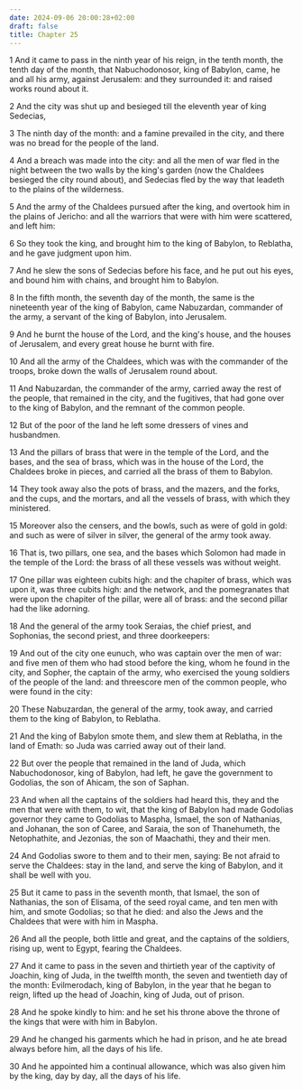 ```yaml
---
date: 2024-09-06 20:00:28+02:00
draft: false
title: Chapter 25
---
```




1 And it came to pass in the ninth year of his reign, in the tenth month, the tenth day of the month, that Nabuchodonosor, king of Babylon, came, he and all his army, against Jerusalem: and they surrounded it: and raised works round about it.

2 And the city was shut up and besieged till the eleventh year of king Sedecias,

3 The ninth day of the month: and a famine prevailed in the city, and there was no bread for the people of the land.

4 And a breach was made into the city: and all the men of war fled in the night between the two walls by the king's garden (now the Chaldees besieged the city round about), and Sedecias fled by the way that leadeth to the plains of the wilderness.

5 And the army of the Chaldees pursued after the king, and overtook him in the plains of Jericho: and all the warriors that were with him were scattered, and left him:

6 So they took the king, and brought him to the king of Babylon, to Reblatha, and he gave judgment upon him.

7 And he slew the sons of Sedecias before his face, and he put out his eyes, and bound him with chains, and brought him to Babylon.

8 In the fifth month, the seventh day of the month, the same is the nineteenth year of the king of Babylon, came Nabuzardan, commander of the army, a servant of the king of Babylon, into Jerusalem.

9 And he burnt the house of the Lord, and the king's house, and the houses of Jerusalem, and every great house he burnt with fire.

10 And all the army of the Chaldees, which was with the commander of the troops, broke down the walls of Jerusalem round about.

11 And Nabuzardan, the commander of the army, carried away the rest of the people, that remained in the city, and the fugitives, that had gone over to the king of Babylon, and the remnant of the common people.

12 But of the poor of the land he left some dressers of vines and husbandmen.

13 And the pillars of brass that were in the temple of the Lord, and the bases, and the sea of brass, which was in the house of the Lord, the Chaldees broke in pieces, and carried all the brass of them to Babylon.

14 They took away also the pots of brass, and the mazers, and the forks, and the cups, and the mortars, and all the vessels of brass, with which they ministered.

15 Moreover also the censers, and the bowls, such as were of gold in gold: and such as were of silver in silver, the general of the army took away.

16 That is, two pillars, one sea, and the bases which Solomon had made in the temple of the Lord: the brass of all these vessels was without weight.

17 One pillar was eighteen cubits high: and the chapiter of brass, which was upon it, was three cubits high: and the network, and the pomegranates that were upon the chapiter of the pillar, were all of brass: and the second pillar had the like adorning.

18 And the general of the army took Seraias, the chief priest, and Sophonias, the second priest, and three doorkeepers:

19 And out of the city one eunuch, who was captain over the men of war: and five men of them who had stood before the king, whom he found in the city, and Sopher, the captain of the army, who exercised the young soldiers of the people of the land: and threescore men of the common people, who were found in the city:

20 These Nabuzardan, the general of the army, took away, and carried them to the king of Babylon, to Reblatha.

21 And the king of Babylon smote them, and slew them at Reblatha, in the land of Emath: so Juda was carried away out of their land.

22 But over the people that remained in the land of Juda, which Nabuchodonosor, king of Babylon, had left, he gave the government to Godolias, the son of Ahicam, the son of Saphan.

23 And when all the captains of the soldiers had heard this, they and the men that were with them, to wit, that the king of Babylon had made Godolias governor they came to Godolias to Maspha, Ismael, the son of Nathanias, and Johanan, the son of Caree, and Saraia, the son of Thanehumeth, the Netophathite, and Jezonias, the son of Maachathi, they and their men.

24 And Godolias swore to them and to their men, saying: Be not afraid to serve the Chaldees: stay in the land, and serve the king of Babylon, and it shall be well with you.

25 But it came to pass in the seventh month, that Ismael, the son of Nathanias, the son of Elisama, of the seed royal came, and ten men with him, and smote Godolias; so that he died: and also the Jews and the Chaldees that were with him in Maspha.

26 And all the people, both little and great, and the captains of the soldiers, rising up, went to Egypt, fearing the Chaldees.

27 And it came to pass in the seven and thirtieth year of the captivity of Joachin, king of Juda, in the twelfth month, the seven and twentieth day of the month: Evilmerodach, king of Babylon, in the year that he began to reign, lifted up the head of Joachin, king of Juda, out of prison.

28 And he spoke kindly to him: and he set his throne above the throne of the kings that were with him in Babylon.

29 And he changed his garments which he had in prison, and he ate bread always before him, all the days of his life.

30 And he appointed him a continual allowance, which was also given him by the king, day by day, all the days of his life.

